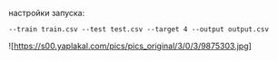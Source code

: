 
настройки запуска:


    --train train.csv --test test.csv --target 4 --output output.csv



![https://s00.yaplakal.com/pics/pics_original/3/0/3/9875303.jpg]
